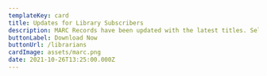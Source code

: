 ```yaml
---
templateKey: card
title: Updates for Library Subscribers
description: MARC Records have been updated with the latest titles. Select the button to download.
buttonLabel: Download Now
buttonUrl: /librarians
cardImage: assets/marc.png
date: 2021-10-26T13:25:00.000Z
---
```

